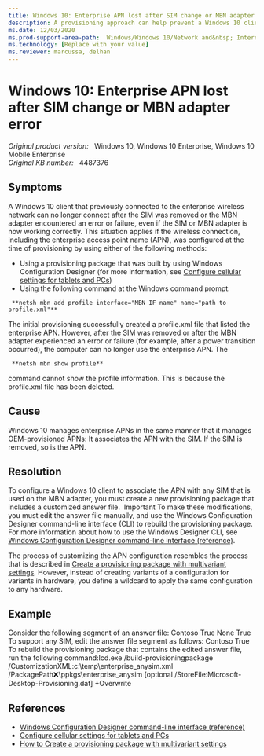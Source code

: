 ```yaml
---
title: Windows 10: Enterprise APN lost after SIM change or MBN adapter error
description: A provisioning approach can help prevent a Windows 10 client from losing its enterprise APN information after a change or error in the SIM or MBN adapter.
ms.date: 12/03/2020
ms.prod-support-area-path:  Windows/Windows 10/Network and&nbsp; Internet
ms.technology: [Replace with your value]
ms.reviewer: marcussa, delhan
---
```

# Windows 10: Enterprise APN lost after SIM change or MBN adapter error

_Original product version:_ &nbsp; Windows 10, Windows 10 Enterprise, Windows 10 Mobile Enterprise  
_Original KB number:_ &nbsp; 4487376

## Symptoms

A Windows 10 client that previously connected to the enterprise wireless network can no longer connect after the SIM was removed or the MBN adapter encountered an error or failure, even if the SIM or MBN adapter is now working correctly.
This situation applies if the wireless connection, including the enterprise access point name (APN), was configured at the time of provisioning by using either of the following methods:
- Using a provisioning package that was built by using Windows Configuration Designer (for more information, see [Configure cellular settings for tablets and PCs](https://docs.microsoft.com/windows/configuration/provisioning-apn)) 
- Using the following command at the Windows command prompt: 

```
 **netsh mbn add profile interface="MBN IF name" name="path to profile.xml"**
```


The initial provisioning successfully created a profile.xml file that listed the enterprise APN. However, after the SIM was removed or after the MBN adapter experienced an error or failure (for example, after a power transition occurred), the computer can no longer use the enterprise APN. The 
```
 **netsh mbn show profile**
```

command cannot show the profile information. This is because the profile.xml file has been deleted.

## Cause

Windows 10 manages enterprise APNs in the same manner that it manages OEM-provisioned APNs: It associates the APN with the SIM. If the SIM is removed, so is the APN.

## Resolution

To configure a Windows 10 client to associate the APN with any SIM that is used on the MBN adapter, you must create a new provisioning package that includes a customized answer file. 
Important
To make these modifications, you must edit the answer file manually, and use the Windows Configuration Designer command-line interface (CLI) to rebuild the provisioning package. For more information about how to use the Windows Designer CLI, see [Windows Configuration Designer command-line interface (reference)](https://docs.microsoft.com/windows/configuration/provisioning-packages/provisioning-command-line).

The process of customizing the APN configuration resembles the process that is described in [Create a provisioning package with multivariant settings](https://docs.microsoft.com/windows/configuration/provisioning-packages/provisioning-multivariant). However, instead of creating variants of a configuration for variants in hardware, you define a wildcard to apply the same configuration to any hardware.

## Example

Consider the following segment of an answer file:<Customizations> <Common> <Connections> <EnterpriseAPN> <EnterpriseConnection EnterpriseConnectionName="Contoso" Name="Contoso"> <APNName>Contoso</APNName> <AlwaysOn>True</AlwaysOn> <AuthType>None</AuthType> <Enabled>True</Enabled> </EnterpriseConnection> </EnterpriseAPN> </Connections> </Common> </Customizations>
To support any SIM, edit the answer file segment as follows:<Settings xmlns="urn:schemas-microsoft-com:windows-provisioning"> <Customizations> <Targets> <Target Id="AnyUicc"> <TargetState> <Condition Name="iccid" Value="pattern:.*" /> </TargetState> </Target> </Targets> <Variant> <TargetRefs> <TargetRef Id="AnyUicc" /> </TargetRefs> <Settings> <Connections> <EnterpriseAPN> <EnterpriseConnection EnterpriseConnectionName="Contoso" Name="Contoso"> <APNName>Contoso</APNName> <AlwaysOn>True</AlwaysOn> </EnterpriseConnection> </EnterpriseAPN> </Connections> </Settings> </Variant> </Customizations> </Settings>
To rebuild the provisioning package that contains the edited answer file, run the following command:Icd.exe /build-provisioningpackage /CustomizationXML:c:\temp\enterprise_anysim.xml /PackagePath:x:\ppkgs\enterprise_anysim [optional /StoreFile:Microsoft-Desktop-Provisioning.dat] +Overwrite

## References


- [Windows Configuration Designer command-line interface (reference)](https://docs.microsoft.com/windows/configuration/provisioning-packages/provisioning-command-line) 
- [Configure cellular settings for tablets and PCs](https://docs.microsoft.com/windows/configuration/provisioning-apn) 
- [How to Create a provisioning package with multivariant settings](https://docs.microsoft.com/windows/configuration/provisioning-packages/provisioning-multivariant) 

